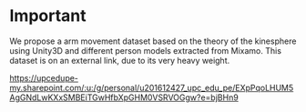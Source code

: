 # Important
We propose a arm movement dataset based on the theory of the kinesphere using Unity3D and different person models extracted from Mixamo. This dataset is on an external link, due to its very heavy weight.

<https://upcedupe-my.sharepoint.com/:u:/g/personal/u201612427_upc_edu_pe/EXpPqoLHUM5AgGNdLwKXxSMBEiTGwHfbXpGHM0VSRVOGgw?e=bjBHn9>
